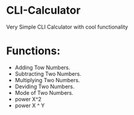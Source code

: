 # CLI-Calculator
Very Simple CLI Calculator with cool functionality

# Functions:
  * Adding Tow Numbers.
  * Subtracting Two Numbers.
  * Multiplying Two Numbers.
  * Deviding Two Numbers.
  * Mode of Two Numbers.
  * power X^2
  * power X ^ Y
